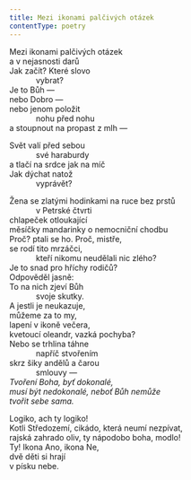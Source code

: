 ```yaml
---
title: Mezi ikonami palčivých otázek
contentType: poetry
---
```


<section>

Mezi ikonami palčivých otázek  
a v nejasnosti darů  
Jak začít? Které slovo  
            vybrat?  
Je to Bůh —  
nebo Dobro —  
nebo jenom položit  
            nohu před nohu  
a stoupnout na propast z mlh —

</section>

<section>

Svět valí před sebou  
            své haraburdy  
a tlačí na srdce jak na míč  
Jak dýchat natož  
            vyprávět?

</section>

<section>

Žena se zlatými hodinkami na ruce bez prstů  
            v Petrské čtvrti  
chlapeček otloukající  
měsíčky mandarinky o nemocniční chodbu  
Proč? ptali se ho. Proč, mistře,  
se rodí tito mrzáčci,  
            kteří nikomu neudělali nic zlého?  
Je to snad pro hříchy rodičů?  
Odpověděl jasně:  
To na nich zjeví Bůh  
            svoje skutky.  
A jestli je neukazuje,  
můžeme za to my,  
lapení v ikoně večera,  
kvetoucí oleandr, vazká pochyba?  
Nebo se trhlina táhne  
            napříč stvořením  
skrz šiky andělů a čarou  
            smlouvy —  
_Tvoření Boha, byť dokonalé,  
musí být nedokonalé, neboť Bůh nemůže  
tvořit sebe sama._

</section>

<section>

Logiko, ach ty logiko!  
Kotli Středozemí, cikádo, která neumí nezpívat,  
rajská zahrado oliv, ty nápodobo boha, modlo!  
Ty! Ikona Ano, ikona Ne,  
dvě děti si hrají  
v písku nebe.

</section>
